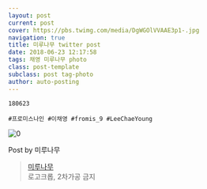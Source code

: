 ```yaml
---
layout: post
current: post
cover: https://pbs.twimg.com/media/DgWGOlVVAAE3p1-.jpg
navigation: true
title: 미루나무 twitter post
date: 2018-06-23 12:17:58
tags: 채영 미루나무 photo
class: post-template
subclass: post tag-photo
author: auto-posting
---
```


```  
180623  
  
#프로미스나인 #이채영 #fromis_9 #LeeChaeYoung  

```

![0](https://pbs.twimg.com/media/DgWGOlVVAAE3p1-.jpg)


Post by 미루나무

> [미루나무](https://twitter.com/000514net)  
  로고크롭, 2차가공 금지
